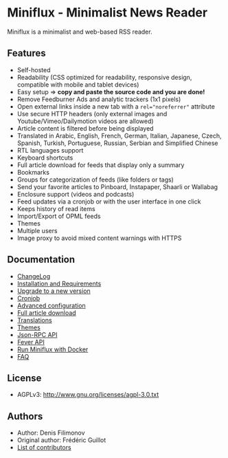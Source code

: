 Miniflux - Minimalist News Reader
=================================

Miniflux is a minimalist and web-based RSS reader.

Features
--------

- Self-hosted
- Readability (CSS optimized for readability, responsive design, compatible with mobile and tablet devices)
- Easy setup => **copy and paste the source code and you are done!**
- Remove Feedburner Ads and analytic trackers (1x1 pixels)
- Open external links inside a new tab with a `rel="noreferrer"` attribute
- Use secure HTTP headers (only external images and Youtube/Vimeo/Dailymotion videos are allowed)
- Article content is filtered before being displayed
- Translated in Arabic, English, French, German, Italian, Japanese, Czech, Spanish, Turkish, Portuguese, Russian, Serbian and Simplified Chinese
- RTL languages support
- Keyboard shortcuts
- Full article download for feeds that display only a summary
- Bookmarks
- Groups for categorization of feeds (like folders or tags)
- Send your favorite articles to Pinboard, Instapaper, Shaarli or Wallabag
- Enclosure support (videos and podcasts)
- Feed updates via a cronjob or with the user interface in one click
- Keeps history of read items
- Import/Export of OPML feeds
- Themes
- Multiple users
- Image proxy to avoid mixed content warnings with HTTPS

Documentation
-------------

- [ChangeLog](https://github.com/denfil/miniflux-php/blob/master/ChangeLog)
- [Installation and Requirements](https://github.com/denfil/miniflux-php/blob/master/docs/installation.markdown)
- [Upgrade to a new version](https://github.com/denfil/miniflux-php/blob/master/docs/upgrade.markdown)
- [Cronjob](https://github.com/denfil/miniflux-php/blob/master/docs/cronjob.markdown)
- [Advanced configuration](https://github.com/denfil/miniflux-php/blob/master/docs/config.markdown)
- [Full article download](https://github.com/denfil/miniflux-php/blob/master/docs/full-article-download.markdown)
- [Translations](https://github.com/denfil/miniflux-php/blob/master/docs/translations.markdown)
- [Themes](https://github.com/denfil/miniflux-php/blob/master/docs/themes.markdown)
- [Json-RPC API](https://github.com/denfil/miniflux-php/blob/master/docs/json-rpc-api.markdown)
- [Fever API](https://github.com/denfil/miniflux-php/blob/master/docs/fever.markdown)
- [Run Miniflux with Docker](https://github.com/denfil/miniflux-php/blob/master/docs/docker.markdown)
- [FAQ](https://github.com/denfil/miniflux-php/blob/master/docs/faq.markdown)

License
-------

- AGPLv3: <http://www.gnu.org/licenses/agpl-3.0.txt>

Authors
-------

- Author: Denis Filimonov
- Original author: Frédéric Guillot
- [List of contributors](https://github.com/denfil/miniflux-php/graphs/contributors)

